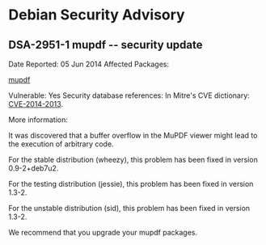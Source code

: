 
Debian Security Advisory
========================


DSA-2951-1 mupdf -- security update
-----------------------------------



Date Reported:
05 Jun 2014
Affected Packages:

[mupdf](https://packages.debian.org/src:mupdf)

Vulnerable:
Yes
Security database references:
In Mitre's CVE dictionary: [CVE-2014-2013](https://security-tracker.debian.org/tracker/CVE-2014-2013).  

More information:

It was discovered that a buffer overflow in the MuPDF viewer might lead
to the execution of arbitrary code.


For the stable distribution (wheezy), this problem has been fixed in
version 0.9-2+deb7u2.


For the testing distribution (jessie), this problem has been fixed in
version 1.3-2.


For the unstable distribution (sid), this problem has been fixed in
version 1.3-2.


We recommend that you upgrade your mupdf packages.





